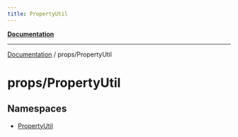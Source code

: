 ```yaml
---
title: PropertyUtil
---
```


[**Documentation**](../../index.md)

***

[Documentation](../../index.md) / props/PropertyUtil

# props/PropertyUtil

## Namespaces

- [PropertyUtil](namespaces/PropertyUtil/index.md)
